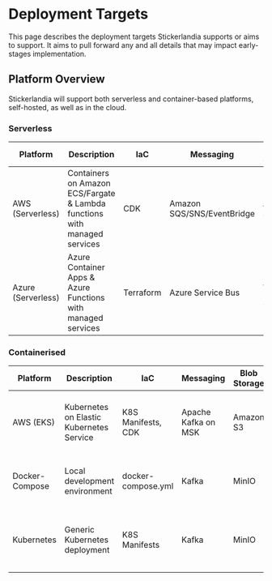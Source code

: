 # Deployment Targets

This page describes the deployment targets Stickerlandia supports or aims to support. It aims to pull forward any and all details that may impact early-stages implementation.

## Platform Overview

Stickerlandia will support both serverless and container-based platforms, self-hosted, as well as in the cloud.

### Serverless

| Platform | Description | IaC | Messaging | Blob Storage | Database | Ingress | Ingress Features |
|----------|-------------|-----|-----------|--------------|----------|---------|------------------|
| AWS (Serverless) | Containers on Amazon ECS/Fargate & Lambda functions with managed services | CDK | Amazon SQS/SNS/EventBridge | Amazon S3 | Amazon RDS/DynamoDB | API Gateway | Rate limiting, CORS, JWT/OIDC validation, API keys |
| Azure (Serverless) | Azure Container Apps & Azure Functions with managed services | Terraform | Azure Service Bus | Azure Blob Storage | Azure SQL | Azure API Management | Path routing, rate limiting, JWT/OIDC validation |

### Containerised

| Platform | Description | IaC | Messaging | Blob Storage | Database | Ingress | Ingress Features |
|----------|-------------|-----|-----------|--------------|----------|---------|------------------|
| AWS (EKS) | Kubernetes on Elastic Kubernetes Service | K8S Manifests, CDK | Apache Kafka on MSK | Amazon S3 | Amazon RDS | ALB + Ingress Controller | Path routing, SSL termination (No native OIDC) |
| Docker-Compose | Local development environment | docker-compose.yml | Kafka | MinIO | PostgreSQL | Traefik | Path routing, SSL (No native OIDC) |
| Kubernetes | Generic Kubernetes deployment | K8S Manifests | Kafka | MinIO | PostgreSQL | Ingress Controller | SSL termination, path routing (No native OIDC) |


